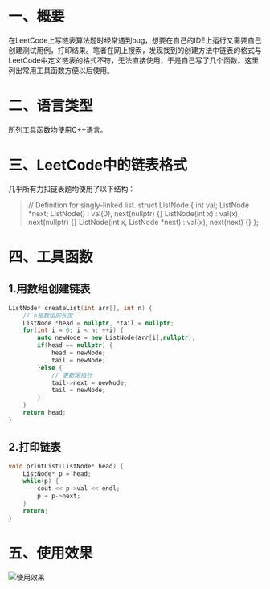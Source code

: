 ﻿# 一、概要
在LeetCode上写链表算法题时经常遇到bug，想要在自己的IDE上运行又需要自己创建测试用例，打印结果。笔者在网上搜索，发现找到的创建方法中链表的格式与LeetCode中定义链表的格式不符，无法直接使用，于是自己写了几个函数。这里列出常用工具函数方便以后使用。
# 二、语言类型
所列工具函数均使用C++语言。
# 三、LeetCode中的链表格式
几乎所有力扣链表题均使用了以下结构：

>// Definition for singly-linked list.
>struct ListNode {
        int val;
        ListNode *next;
        ListNode() : val(0), next(nullptr) {}
        ListNode(int x) : val(x), next(nullptr) {}
        ListNode(int x, ListNode *next) : val(x), next(next) {}
    };
# 四、工具函数
## 1.用数组创建链表
~~~cpp
ListNode* createList(int arr[], int n) {
    // n是数组的长度
    ListNode *head = nullptr, *tail = nullptr;
    for(int i = 0; i < n; ++i) {
        auto newNode = new ListNode(arr[i],nullptr);
        if(head == nullptr) {
            head = newNode;
            tail = newNode;
        }else {
            // 更新尾指针
            tail->next = newNode;
            tail = newNode;
        }
    }
    return head;
}
~~~

## 2.打印链表
~~~cpp
void printList(ListNode* head) {
    ListNode* p = head;
    while(p) {
        cout << p->val << endl;
        p = p->next;
    }
    return;
}
~~~

# 五、使用效果
![使用效果](https://img-blog.csdnimg.cn/963ed5a9e35c4ec1906de1c0b16216e7.png)

